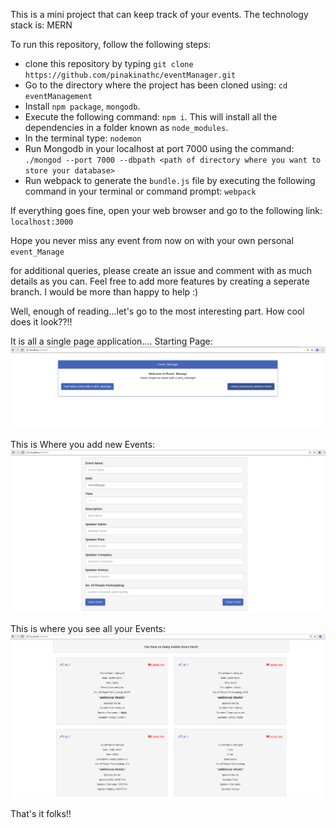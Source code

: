 This is a mini project that can keep track of your events.
The technology stack is: MERN

To run this repository, follow the following steps:

*  clone this repository by typing `git clone https://github.com/pinakinathc/eventManager.git`
*  Go to the directory where the project has been cloned using: `cd eventManagement`
*  Install `npm package`, `mongodb`.
*  Execute the following command: `npm i`. This will install all the dependencies in a folder known as `node_modules`.
*  In the terminal type: `nodemon`
*  Run Mongodb in your localhost at port 7000 using the command: `./mongod --port 7000 --dbpath <path of directory where you want to store your database>`
*  Run webpack to generate the `bundle.js` file by executing the following command in your terminal or command prompt: `webpack`

If everything goes fine, open your web browser and go to the following link: `localhost:3000`

Hope you never miss any event from now on with your own personal `event_Manage`

for additional queries, please create an issue and comment with as much details as you can.
Feel free to add more features by creating a seperate branch. I would be more than happy to help :)

Well, enough of reading...let's go to the most interesting part. How cool does it look??!!

It is all a single page application....
Starting Page:
![first_image](https://github.com/pinakinathc/eventManager/blob/master/sample_screenshots/initial_page.png)

This is Where you add new Events:
![add events](https://github.com/pinakinathc/eventManager/blob/master/sample_screenshots/add_Event.png)

This is where you see all your Events:
![view all events](https://github.com/pinakinathc/eventManager/blob/master/sample_screenshots/show_Event.png)

That's it folks!!
